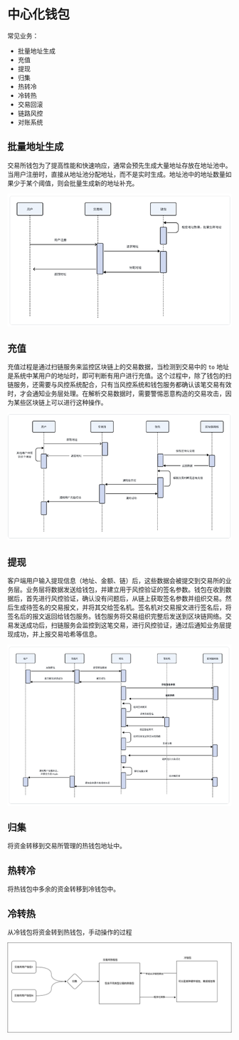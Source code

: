 # 中心化钱包

常见业务：

- 批量地址生成
- 充值
- 提现
- 归集
- 热转冷
- 冷转热
- 交易回滚
- 链路风控
- 对账系统

## 批量地址生成

交易所钱包为了提高性能和快速响应，通常会预先生成大量地址存放在地址池中。当用户注册时，直接从地址池分配地址，而不是实时生成。地址池中的地址数量如果少于某个阈值，则会批量生成新的地址补充。

![](./img/01.png)

## 充值

充值过程是通过扫链服务来监控区块链上的交易数据，当检测到交易中的 `to` 地址是系统中某用户的地址时，即可判断有用户进行充值。这个过程中，除了钱包的扫链服务，还需要与风控系统配合，只有当风控系统和钱包服务都确认该笔交易有效时，才会通知业务层处理。在解析交易数据时，需要警惕恶意构造的交易攻击，因为某些区块链上可以进行这种操作。

![](./img/02.png)

## 提现

客户端用户输入提现信息（地址、金额、链）后，这些数据会被提交到交易所的业务层。业务层将数据发送给钱包，并建立用于风控验证的签名参数。钱包在收到数据后，首先进行风控验证，确认没有问题后，从链上获取签名参数并组织交易。然后生成待签名的交易报文，并将其交给签名机。签名机对交易报文进行签名后，将签名后的报文返回给钱包服务。钱包服务将交易组织完整后发送到区块链网络。交易发送成功后，扫链服务会监控到这笔交易，进行风控验证，通过后通知业务层提现成功，并上报交易哈希等信息。

![](./img/03.png)

## 归集

将资金转移到交易所管理的热钱包地址中。

## 热转冷

将热钱包中多余的资金转移到冷钱包中。

## 冷转热

从冷钱包将资金转到热钱包，手动操作的过程

![](./img/04.png)